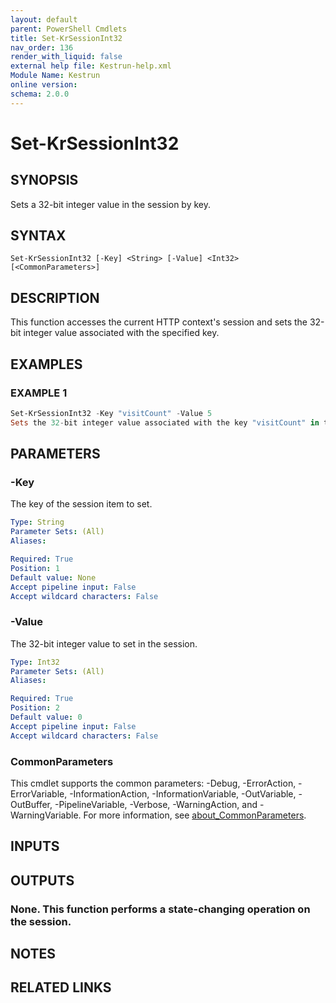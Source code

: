 ```yaml
---
layout: default
parent: PowerShell Cmdlets
title: Set-KrSessionInt32
nav_order: 136
render_with_liquid: false
external help file: Kestrun-help.xml
Module Name: Kestrun
online version:
schema: 2.0.0
---
```


# Set-KrSessionInt32

## SYNOPSIS
Sets a 32-bit integer value in the session by key.

## SYNTAX

```
Set-KrSessionInt32 [-Key] <String> [-Value] <Int32> [<CommonParameters>]
```

## DESCRIPTION
This function accesses the current HTTP context's session and sets the 32-bit integer value
associated with the specified key.

## EXAMPLES

### EXAMPLE 1
```powershell
Set-KrSessionInt32 -Key "visitCount" -Value 5
Sets the 32-bit integer value associated with the key "visitCount" in the session to 5.
```

## PARAMETERS

### -Key
The key of the session item to set.

```yaml
Type: String
Parameter Sets: (All)
Aliases:

Required: True
Position: 1
Default value: None
Accept pipeline input: False
Accept wildcard characters: False
```

### -Value
The 32-bit integer value to set in the session.

```yaml
Type: Int32
Parameter Sets: (All)
Aliases:

Required: True
Position: 2
Default value: 0
Accept pipeline input: False
Accept wildcard characters: False
```

### CommonParameters
This cmdlet supports the common parameters: -Debug, -ErrorAction, -ErrorVariable, -InformationAction, -InformationVariable, -OutVariable, -OutBuffer, -PipelineVariable, -Verbose, -WarningAction, and -WarningVariable. For more information, see [about_CommonParameters](http://go.microsoft.com/fwlink/?LinkID=113216).

## INPUTS

## OUTPUTS

### None. This function performs a state-changing operation on the session.
## NOTES

## RELATED LINKS
